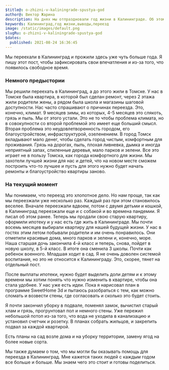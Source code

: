 ```yaml
---
$title@: o-zhizni-v-kaliningrade-spustya-god
author@: Виктор Жарина
description: На днях мы отпраздновали год жизни в Калининграде. Об этом и будет данный пост
keywords: Калининград,год жизни,выводы,переезд
image: /static/images/default.png
slugRu: o-zhizni-v-kaliningrade-spustya-god
$dates:
  published: 2021-08-24 16:36:45
---
```

Мы переехали в Калининград и прожили здесь уже чуть больше года. Я пишу этот пост, чтобы зафиксировать свои впечатления и из-за того, что появилось свободное время.

<h3>Немного предыстории</h3>

Мы решили переехать в Калининград, а до этого жили в Томске. У нас в Томске была квартира, в которой был сделан ремонт, через 2 этажа жили родители жены, а рядом была школа и магазины шаговой доступности. Нас часто спрашивают о причинах переезда. Это, конечно, климат. 9 месяцев зимы, из которых, 4-5 месяцев это слякоть, грязь и пыль. Мы от этого устали. Это не то чтобы проблема климата, но в совокупности со второй проблемой это имеет еще больший смысл. Вторая проблема это неудовлетворенность городом, его благоустройством, инфраструктурой, озеленением. В город Томск вкладывают мало денег, чтобы сделать город чистым, комфортным для проживания. Грязь на дорогах, пыль, плохая ливневка, дымка и иногда неприятный запах, спиленные деревья, мало парков и зелени. Все это играет не в пользу Томска, как города комфортного для жизни. Мы захотели лучшей жизни для нас и детей, что на новом месте сможем построить что-то лучшее и пусть для этого нужно будет начать ремонты и благоустройство квартиры заново.

<h3>На текущий момент</h3>

Мы понимаем, что переезд это хлопотное дело. Но нам проще, так как мы переезжали уже несколько раз. Каждый раз при этом становилось веселее. Вначале переезжали вдвоем, потом с двумя детьми и кошкой, в Калининград переезжали еще и с собакой и во времена пандемии. Я писал об этом ранее. Теперь мы продали свою старую квартиру, оформили ипотеку и у нас есть где жить в Калининграде. Мы почти восемь месяцев выбирали квартиру для нашей будущей жизни.
У нас в гостях этим летом побывали родители и им очень понравилось. Они отметили красивые дома, много парков и зелени и, конечно, море.
Наша старшая дочь закончила 4-й класс и теперь, снова, пойдет в новую школу, в 5-й класс. В итоге она сменила 3 школы. Почти как ребенок военного. Младшая ходит в сад. Я не очень доволен системой воспитания, но это не относится к Калининграду. Это, скорее, тянет на отдельный пост.

После выплаты ипотеки, нужно будет выделить доли детям и к этому времени мы хотим понять что нужно изменить в квартире, чтобы она стала удобнее. У нас уже есть идеи. Пока я нарисовал план в программе SweetHome 3d и пытаюсь разобраться с тем, как можно сломать и возвести стены, где согласовать и сколько это будет стоить.

Я почти закончил уборку в подвале, поменял замок, вычистил старый хлам и грязь, прогрунтовал пол и немного стены. Уже пережил небольшой потоп из-за того, что вода не уходила в канализацию и установил счетчик и розетку. В планах собрать жильцов, и закрепить подвал за каждой квартирой.

Есть планы на сад возле дома и на уборку территории, замену ягод на более новые сорта.

Мы также думаем о том, что мы могли бы оказывать помощь для переезда в Калининград. Мне кажется таких людей с каждым годом все больше и больше. Мы знаем чего это стоит и готовы поделиться.